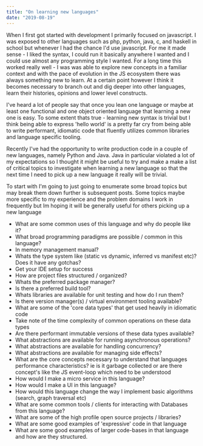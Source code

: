 ```yaml
---
title: "On learning new languages"
date: "2019-08-19"
---
```


When I first got started with development I primarily focused on javascript. I was exposed to other languages such as php, python, java, c, and haskell in school but whenever I had the chance I'd use javascript. For me it made sense - I liked the syntax, I could run it basically anywhere I wanted and I could use almost any programming style I wanted. For a long time this worked really well - I was was able to explore new concepts in a familiar context and with the pace of evolution in the JS ecosystem there was always something new to learn. At a certain point however I think it becomes necessary to branch out and dig deeper into other languages, learn their histories, opinions and lower level constructs.

I've heard a lot of people say that once you lean one language or maybe at least one functional and one object oriented language that learning a new one is easy. To some extent thats true - learning new syntax is trivial but I think being able to express 'hello world' is a pretty far cry from being able to write performant, idiomatic code that fluently utilizes common libraries and language specific tooling.

Recently I've had the opportunity to write production code in a couple of new languages, namely Python and Java. Java in particular violated a lot of my expectations so I thought it might be useful to try and make a make a list of critical topics to investigate when learning a new language so that the next time I need to pick up a new language it really will be trivial.

To start with I'm going to just going to enumerate some broad topics but may break them down further is subsequent posts. Some topics maybe more specific to my experience and the problem domains I work in frequently but Im hoping it will be generally useful for others picking up a new language

- What are some common uses of this language and why do people like it?
- What broad programming paradigms are possible / common in this language?
- In memory management manual?
- Whats the type system like (static vs dynamic, inferred vs manifest etc)? Does it have any gotchas?
- Get your IDE setup for success
- How are project files structured / organized?
- Whats the preferred package manager?
- Is there a preferred build tool?
- Whats libraries are available for unit testing and how do I run them?
- Is there version manager(s) / virtual environment tooling available?
- What are some of the 'core data types' that get used heavily in idiomatic code
- Take note of the time complexity of common operations on these data types
- Are there performant immutable versions of these data types available?
- What abstractions are available for running asynchronous operations?
- What abstractions are available for handling concurrency?
- What abstractions are available for managing side effects?
- What are the core concepts necessary to understand that languages performance characteristics? ie is it garbage collected or are there concept's like the JS event-loop which need to be understood
- How would I make a micro service in this language?
- How would I make a UI in this language?
- How would this language change the way I implement basic algorithms (search, graph traversal etc)
- What are some common tools / clients for interacting with Databases from this language?
- What are some of the high profile open source projects / libraries?
- What are some good examples of 'expressive' code in that language
- What are some good examples of larger code-bases in that language and how are they structured.